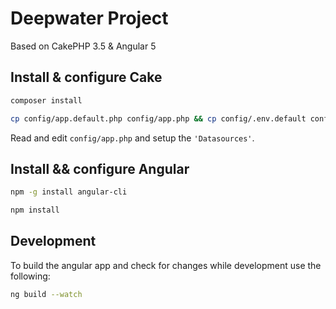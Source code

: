 # Deepwater Project

Based on CakePHP 3.5 & Angular 5

## Install & configure Cake

```bash
composer install 
```  
```bash
cp config/app.default.php config/app.php && cp config/.env.default config/.env
```

Read and edit `config/app.php` and setup the `'Datasources'`.

## Install && configure Angular

```bash
npm -g install angular-cli
```  
```bash
npm install
```

## Development

To build the angular app and check for changes while development use the following:

```bash
ng build --watch
```
